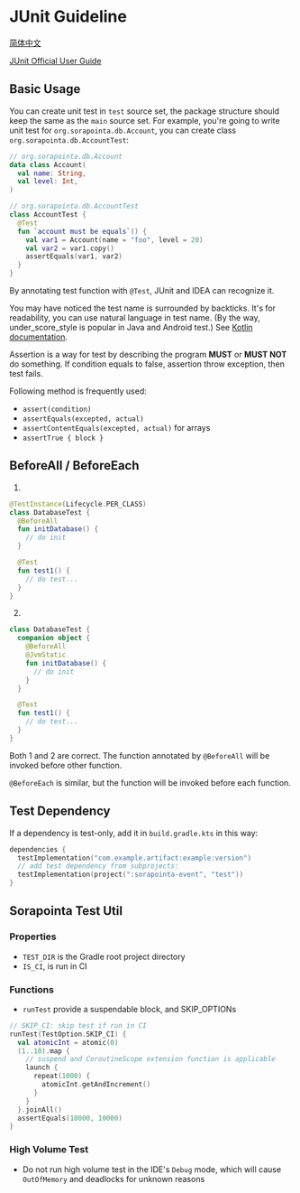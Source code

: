 # JUnit Guideline

[简体中文](unittest.zh-CN.md)

[JUnit Official User Guide](https://junit.org/junit5/docs/current/user-guide/)

## Basic Usage

You can create unit test in `test` source set,
the package structure should keep the same as the `main` source set.
For example, you're going to write unit test for `org.sorapointa.db.Account`,
you can create class `org.sorapointa.db.AccountTest`:

```kotlin
// org.sorapointa.db.Account
data class Account(
  val name: String,
  val level: Int,
)

// org.sorapointa.db.AccountTest
class AccountTest {
  @Test
  fun `account must be equals`() {
    val var1 = Account(name = "foo", level = 20)
    val var2 = var1.copy()
    assertEquals(var1, var2)
  }
}
```

By annotating test function with `@Test`, JUnit and IDEA can recognize it.

You may have noticed the test name is surrounded by backticks.
It's for readability, you can use natural language in test name.
(By the way, under_score_style is popular in Java and Android test.)
See [Kotlin documentation](https://kotlinlang.org/docs/coding-conventions.html#names-for-test-methods).

Assertion is a way for test by describing the program **MUST** or **MUST NOT** do something.
If condition equals to false, assertion throw exception, then test fails.

Following method is frequently used:

- `assert(condition)`
- `assertEquals(excepted, actual)`
- `assertContentEquals(excepted, actual)` for arrays
- `assertTrue { block }`

## BeforeAll / BeforeEach

1.

```kotlin
@TestInstance(Lifecycle.PER_CLASS)
class DatabaseTest {
  @BeforeAll
  fun initDatabase() {
    // do init
  }

  @Test
  fun test1() {
    // do test...
  }
}
```

2.

```kotlin
class DatabaseTest {
  companion object {
    @BeforeAll
    @JvmStatic
    fun initDatabase() {
      // do init
    }
  }

  @Test
  fun test1() {
    // do test...
  }
}
```

Both 1 and 2 are correct. The function annotated by `@BeforeAll` will be invoked before other function.

`@BeforeEach` is similar, but the function will be invoked before each function.

## Test Dependency

If a dependency is test-only, add it in `build.gradle.kts` in this way:

```kotlin
dependencies {
  testImplementation("com.example.artifact:example:version")
  // add test dependency from subprojects:
  testImplementation(project(":sorapointa-event", "test"))
}
```

## Sorapointa Test Util

### Properties

- `TEST_DIR` is the Gradle root project directory
- `IS_CI`, is run in CI

### Functions

- `runTest` provide a suspendable block, and SKIP_OPTIONs

```kotlin
// SKIP_CI: skip test if run in CI
runTest(TestOption.SKIP_CI) {
  val atomicInt = atomic(0)
  (1..10).map {
    // suspend and CoroutineScope extension function is applicable
    launch {
      repeat(1000) {
        atomicInt.getAndIncrement()
      }
    }
  }.joinAll()
  assertEquals(10000, 10000)
}
```

### High Volume Test

- Do not run high volume test in the IDE's `Debug` mode, which will cause `OutOfMemory` and deadlocks for unknown reasons
